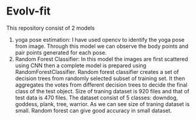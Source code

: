 # Evolv-fit
This repository consist of 2 models
1) yoga pose estimation:
  I have used opencv to identify the yoga pose from image. Through this model we can observe the body points and pair points generated for each pose.
2) Random Forest Classifier:
  In this model the images are first scattered using CNN then a complete model is prepared using RandomForestClassifier.
  Random forest classifier creates a set of decision trees from randomly selected subset of training set. It then aggregates the votes from different decision trees to decide the final class of the test object.
  Size of traning dataset is 920 files and that of test data is 470 files. The dataset consist of 5 classes: downdog, goddess, plank, tree, warrior.
  As we can see size of traning dataset is small. Random forest can give good accuracy in small dataset.

